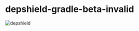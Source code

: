 # depshield-gradle-beta-invalid

![depshield](https://cpeters1.dev.depshield.sonatype.org/badges/eduard-tita/depshield-gradle-beta-invalid/depshield.svg)
